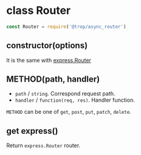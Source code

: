# class Router

```js
const Router = require('@trop/async_router')
```

## constructor(options)

It is the same with [express.Router](https://expressjs.com/en/4x/api.html#express.router)

## METHOD(path, handler)

* `path` / `string`. Correspond request path.
* `handler` / `function(req, res)`. Handler function.

`METHOD` can be one of `get`, `post`, `put`, `patch`, `delete`.

## get express()

Return `express.Router` router.
